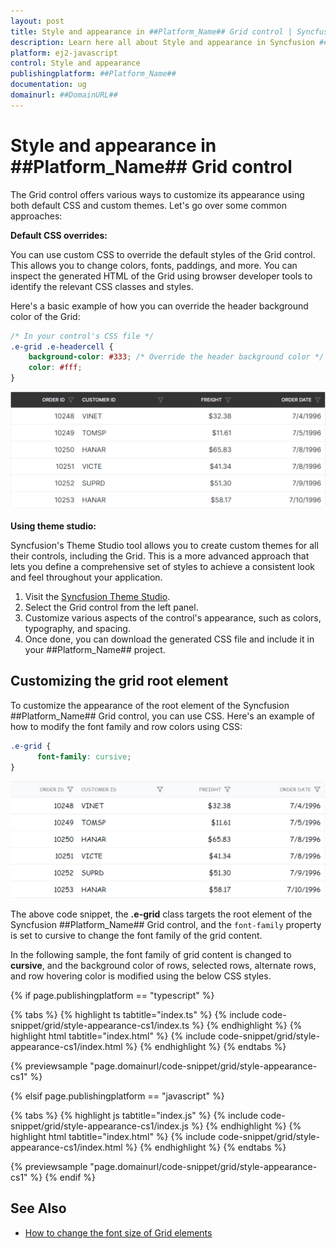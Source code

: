 ```yaml
---
layout: post
title: Style and appearance in ##Platform_Name## Grid control | Syncfusion
description: Learn here all about Style and appearance in Syncfusion ##Platform_Name## Grid control of Syncfusion Essential JS 2 and more.
platform: ej2-javascript
control: Style and appearance 
publishingplatform: ##Platform_Name##
documentation: ug
domainurl: ##DomainURL##
---
```


# Style and appearance in ##Platform_Name## Grid control

The Grid control offers various ways to customize its appearance using both default CSS and custom themes. Let's go over some common approaches:

**Default CSS overrides:**

You can use custom CSS to override the default styles of the Grid control. This allows you to change colors, fonts, paddings, and more. You can inspect the generated HTML of the Grid using browser developer tools to identify the relevant CSS classes and styles.

Here's a basic example of how you can override the header background color of the Grid:

```css
/* In your control's CSS file */
.e-grid .e-headercell {
    background-color: #333; /* Override the header background color */
    color: #fff;
}
```

![Change header background](../images/header-background.png)

**Using theme studio:**

Syncfusion's Theme Studio tool allows you to create custom themes for all their controls, including the Grid. This is a more advanced approach that lets you define a comprehensive set of styles to achieve a consistent look and feel throughout your application.

1. Visit the [Syncfusion Theme Studio](https://ej2.syncfusion.com/themestudio/?theme=material).
2. Select the Grid control from the left panel.
3. Customize various aspects of the control's appearance, such as colors, typography, and spacing.
4. Once done, you can download the generated CSS file and include it in your ##Platform_Name## project.

## Customizing the grid root element

To customize the appearance of the root element of the Syncfusion ##Platform_Name## Grid control, you can use CSS. Here's an example of how to modify the font family and row colors using CSS:

```css
.e-grid {
      font-family: cursive;
}

```

![grid root element](../images/style-font-family.png)

The above code snippet, the **.e-grid** class targets the root element of the Syncfusion ##Platform_Name## Grid control, and the `font-family` property is set to cursive to change the font family of the grid content.

In the following sample, the font family of grid content is changed to **cursive**, and the background color of rows, selected rows, alternate rows, and row hovering color is modified using the below CSS styles.

{% if page.publishingplatform == "typescript" %}

 {% tabs %}
{% highlight ts tabtitle="index.ts" %}
{% include code-snippet/grid/style-appearance-cs1/index.ts %}
{% endhighlight %}
{% highlight html tabtitle="index.html" %}
{% include code-snippet/grid/style-appearance-cs1/index.html %}
{% endhighlight %}
{% endtabs %}
        
{% previewsample "page.domainurl/code-snippet/grid/style-appearance-cs1" %}

{% elsif page.publishingplatform == "javascript" %}

{% tabs %}
{% highlight js tabtitle="index.js" %}
{% include code-snippet/grid/style-appearance-cs1/index.js %}
{% endhighlight %}
{% highlight html tabtitle="index.html" %}
{% include code-snippet/grid/style-appearance-cs1/index.html %}
{% endhighlight %}
{% endtabs %}

{% previewsample "page.domainurl/code-snippet/grid/style-appearance-cs1" %}
{% endif %}

## See Also

* [How to change the font size of Grid elements](https://www.syncfusion.com/kb/11321/how-to-change-the-font-size-of-grid-elements)